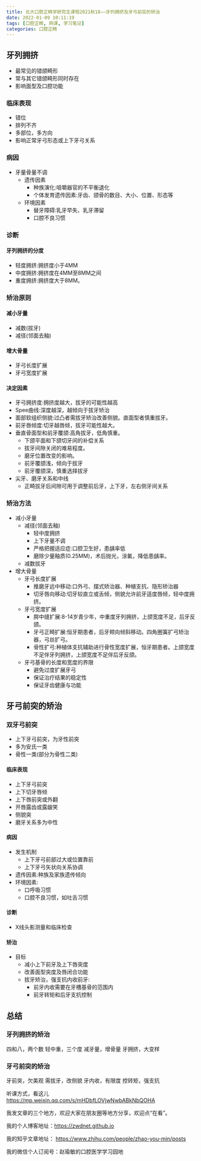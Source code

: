```yaml
---
title: 北大口腔正畸学研究生课程2021秋18——牙列拥挤及牙弓前突的矫治
date: 2022-01-09 10:11:19
tags: [口腔正畸, 网课, 学习笔记]
categories: 口腔正畸
---
```

## 牙列拥挤
- 最常见的错颌畸形
- 常与其它错颌畸形同时存在
- 影响面型及口腔功能

### 临床表现
- 错位
- 排列不齐
- 多部位，多方向
- 影响正常牙弓形态或上下牙弓关系

### 病因
- 牙量骨量不调
    + 遗传因素
        * 种族演化:咀嚼器官的不平衡退化
        * 个体发育遗传因素:牙齿、颌骨的数目、大小、位置、形态等
    + 环境因素
        * 替牙障碍:乳牙早失、乳牙滞留
        * 口腔不良习惯

### 诊断
#### 牙列拥挤的分度
- 轻度拥挤:拥挤度小于4MM
- 中度拥挤:拥挤度在4MM至8MM之间
- 重度拥挤:拥挤度大于8MM。

### 矫治原则
#### 减小牙量
- 减数(拔牙)
- 减径(邻面去釉)

#### 增大骨量
- 牙弓长度扩展
- 牙弓宽度扩展

#### 决定因素
- 牙弓拥挤度:拥挤度越大，拔牙的可能性越高
- Spee曲线:深度越深，越倾向于拔牙矫治
- 面部软组织侧貌:过凸者需拔牙矫治改善侧貌。直面型者慎重拔牙。
- 前牙唇倾度:切牙越唇倾，拔牙可能性越大。
- 垂直骨面型和前牙覆颌:高角拔牙，低角慎重。
    + 下颌平面和下颌切牙间的补偿关系
    + 拔牙间隙关闭的难易程度。
    + 磨牙位置改变的影响。
    + 前牙覆颌浅，倾向于拔牙
    + 前牙覆颌深，慎重选择拔牙
- 尖牙、磨牙关系和中线
    + 正畸拔牙后间隙可用于调整前后牙，上下牙，左右侧牙间关系

### 矫治方法
- 减小牙量
    + 减径(邻面去釉)
        * 轻中度拥挤
        * 上下牙量不调
        * 严格把握适应症:口腔卫生好，患龋率低
        * 磨除少量釉质(0.25MM)，术后抛光，涂氟，降低患龋率。
    + 减数拔牙
- 增大骨量
    + 牙弓长度扩展
        * 推磨牙远中移动:口外弓、摆式矫治器、种植支抗、隐形矫治器
        * 切牙唇向移动:切牙较直立或舌倾，侧貌允许前牙适度唇倾，轻中度拥挤。
    + 牙弓宽度扩展
        * 腭中缝扩展:8-14岁青少年，中重度牙列拥挤，上颌宽度不足，后牙反颌。
        * 牙弓正畸扩展:恒牙期患者，后牙颊向倾斜移动。四角圈簧扩弓矫治器，弓丝扩弓。
        * 骨性扩弓:种植体支抗辅助进行骨性宽度扩展，恒牙期患者。上颌宽度不足伴牙列拥挤，上颌宽度不足伴后牙反颌。
    + 牙弓基骨的长度和宽度的界限
        * 避免过度扩展牙弓
        * 保证治疗结果的稳定性
        * 保证牙齿健康与功能

## 牙弓前突的矫治
### 双牙弓前突
- 上下牙弓前突，为牙性前突
- 多为安氏一类
- 骨性一类(部分为骨性二类)

#### 临床表现
- 上下牙弓前突
- 上下切牙唇倾
- 上下唇前突或外翻
- 开唇露齿或露龈笑
- 侧貌突
- 磨牙关系多为中性

#### 病因
- 发生机制
     + 上下牙弓前部过大或位置靠前
     + 上下牙弓矢状向关系协调
- 遗传因素:种族及家族遗传倾向
- 环境因素:
     + 口呼吸习惯
     + 口腔不良习惯，如吐舌习惯

#### 诊断
- X线头影测量和临床检查

#### 矫治
- 目标
     + 减小上下前牙及上下唇突度
     + 改善面型突度及唇闭合功能
     + 拔牙矫治，强支抗内收前牙:
          * 前牙内收需要在牙槽基骨的范围内
          * 前牙转矩和后牙支抗控制

## 总结
### 牙列拥挤的矫治
四和八，两个数
轻中重，三个度
减牙量，增骨量
牙拥挤，大变样

### 牙弓前突的矫治
牙前突，欠美观
需拔牙，改侧貌
牙内收，有限度
控转矩，强支抗




听课方式，看这儿
https://mp.weixin.qq.com/s/mHDbfLOVjwNwbABkNbQOHA

我发文章的三个地方，欢迎大家在朋友圈等地方分享，欢迎点“在看”。

我的个人博客地址：https://zwdnet.github.io

我的知乎文章地址： https://www.zhihu.com/people/zhao-you-min/posts

我的微信个人订阅号：赵瑜敏的口腔医学学习园地

